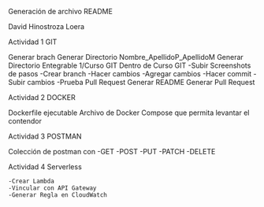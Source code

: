 Generación de archivo README


David Hinostroza Loera

Actividad 1 GIT

Generar brach
Generar Directorio Nombre_ApellidoP_ApellidoM
Generar Directorio Entegrable 1/Curso GIT
Dentro de Curso GIT 
    -Subir Screenshots de pasos 
        -Crear branch
        -Hacer cambios
        -Agregar cambios
        -Hacer commit
        -Subir cambios
    -Prueba Pull Request
Generar README
Generar Pull Request

Actividad 2 DOCKER

Dockerfile ejecutable
Archivo de Docker Compose que permita levantar el contendor

Actividad 3 POSTMAN

Colección de postman con
    -GET
    -POST
    -PUT
    -PATCH
    -DELETE
	
Actividad 4 Serverless

	-Crear Lambda
	-Vincular con API Gateway
	-Generar Regla en CloudWatch 